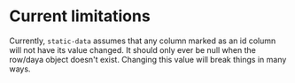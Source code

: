 # Current limitations
Currently, `static-data` assumes that any column marked as an id column will not have its value changed. It should only ever be null when the row/daya object doesn't exist. Changing this value will break things in many ways.
